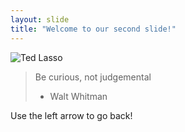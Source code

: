 ```yaml
---
layout: slide
title: "Welcome to our second slide!"
---
```


![Ted Lasso](https://www.apple.com/tv-pr/shows-and-films/t/ted-lasso/images/show-home-graphic-header/Apple_TV_Ted_Lasso_key_art_sh_cr.jpg)

<!-- prettier-ignore -->
> Be curious, not judgemental
> - Walt Whitman

Use the left arrow to go back!
